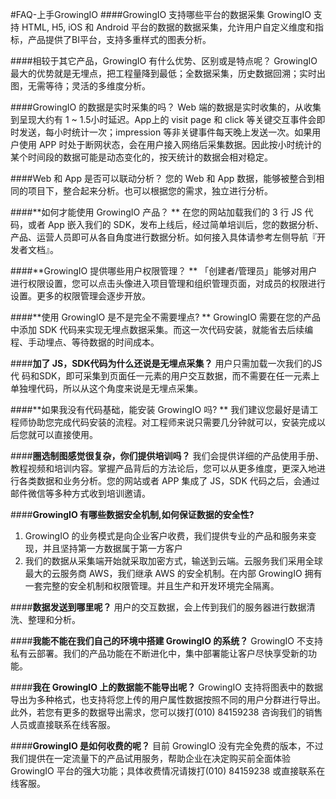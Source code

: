#FAQ-上手GrowingIO
####GrowingIO 支持哪些平台的数据采集
GrowingIO 支持 HTML, H5, iOS 和 Android 平台的数据的数据采集，允许用户自定义维度和指标，产品提供了BI平台，支持多重样式的图表分析。

####相较于其它产品，GrowingIO 有什么优势、区别或是特点呢？
GrowingIO 最大的优势就是无埋点，把工程量降到最低；全数据采集，历史数据回溯；实时出图，无需等待；灵活的多维度分析。

####GrowingIO 的数据是实时采集的吗？
Web 端的数据是实时收集的，从收集到呈现大约有 1 ~ 1.5小时延迟。App上的 visit page 和 click 等关键交互事件会即时发送，每小时统计一次；impression 等非关键事件每天晚上发送一次。如果用户使用 APP 时处于断网状态，会在用户接入网络后采集数据。因此按小时统计的某个时间段的数据可能是动态变化的，按天统计的数据会相对稳定。

####Web 和 App 是否可以联动分析？
您的 Web 和 App 数据，能够被整合到相同的项目下，整合起来分析。也可以根据您的需求，独立进行分析。

####**如何才能使用 GrowingIO 产品？    **
在您的网站加载我们的 3 行 JS 代码，或者 App 嵌入我们的 SDK，发布上线后，经过简单培训后，您的数据分析、产品、运营人员即可从各自角度进行数据分析。如何接入具体请参考左侧导航『开发者文档』。

####**GrowingIO 提供哪些用户权限管理？ **
「创建者/管理员」能够对用户进行权限设置，您可以点击头像进入项目管理和组织管理页面，对成员的权限进行设置。更多的权限管理会逐步开放。

####**使用 GrowingIO 是不是完全不需要埋点?    **
GrowingIO 需要在您的产品中添加 SDK 代码来实现无埋点数据采集。而这一次代码安装，就能省去后续编程、手动埋点、等待数据的时间成本。

####**加了 JS，SDK代码为什么还说是无埋点采集？**
用户只需加载一次我们的JS代 码和SDK，即可采集到页面任一元素的用户交互数据，而不需要在任一元素上单独埋代码，所以从这个角度来说是无埋点采集。

####**如果我没有代码基础，能安装 GrowingIO 吗?     **
我们建议您最好是请工程师协助您完成代码安装的流程。对工程师来说只需要几分钟就可以，安装完成以后您就可以直接使用。

####**圈选制图感觉很复杂，你们提供培训吗？**
我们会提供详细的产品使用手册、教程视频和培训内容。掌握产品背后的方法论后，您可以从更多维度，更深入地进行各类数据和业务分析。您的网站或者 APP 集成了 JS，SDK 代码之后，会通过邮件微信等多种方式收到培训邀请。

####**GrowingIO 有哪些数据安全机制,如何保证数据的安全性?**
1. GrowingIO 的业务模式是向企业客户收费，我们提供专业的产品和服务来变现，并且坚持第一方数据属于第一方客户
2. 我们的数据从采集端开始就采取加密方式，输送到云端。云服务我们采用全球最大的云服务商 AWS，我们继承 AWS 的安全机制。在内部 GrowingIO 拥有一套完整的安全机制和权限管理。并且生产和开发环境完全隔离。

####**数据发送到哪里呢？**
用户的交互数据，会上传到我们的服务器进行数据清洗、整理和分析。

####**我能不能在我们自己的环境中搭建 GrowingIO 的系统？**
GrowingIO 不支持私有云部署。我们的产品功能在不断进化中，集中部署能让客户尽快享受新的功能。

####**我在 GrowingIO 上的数据能不能导出呢？**
GrowingIO 支持将图表中的数据导出为多种格式，也支持将您上传的用户属性数据按照不同的用户分群进行导出。此外，若您有更多的数据导出需求，您可以拨打(010) 84159238 咨询我们的销售人员或直接联系在线客服。

####**GrowingIO 是如何收费的呢？**
目前 GrowingIO 没有完全免费的版本，不过我们提供在一定流量下的产品试用服务，帮助企业在决定购买前全面体验 GrowingIO 平台的强大功能；具体收费情况请拨打(010) 84159238 或直接联系在线客服。